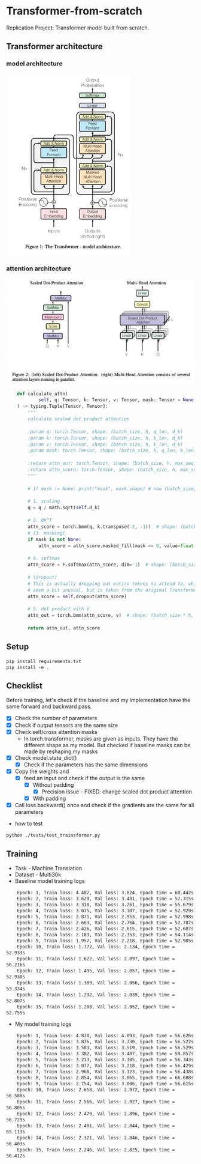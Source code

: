 # Transformer-from-scratch

Replication Project: Transformer model built from scratch.

## Transformer architecture
### model architecture
![image1](./assets/architecture.png)
### attention architecture
![image1](./assets/attention.png)
```python
    def calculate_attn(
            self, q: Tensor, k: Tensor, v: Tensor, mask: Tensor = None
    ) -> typing.Tuple[Tensor, Tensor]:
        """
        calculate scaled dot product attention

        :param q: torch.Tensor, shape: (batch_size, h, q_len, d_k)
        :param k: torch.Tensor, shape: (batch_size, h, k_len, d_k)
        :param v: torch.Tensor, shape: (batch_size, h, k_len, d_k)
        :param mask: torch.Tensor, shape: (batch_size, h, q_len, k_len)

        :return attn_out: torch.Tensor, shape: (batch_size, h, max_seq_len, d_k)
        :return attn_score: torch.Tensor, shape: (batch_size, h, max_seq_len, d_k)
        """

        # if mask != None: print("mask", mask.shape) # now (batch_size, seq_len)

        # 1. scaling
        q = q / math.sqrt(self.d_k)

        # 2. QK^T
        attn_score = torch.bmm(q, k.transpose(-2, -1))  # shape: (batch_size * h, q_len, k_len)
        # (3. masking)
        if mask is not None:
            attn_score = attn_score.masked_fill(mask == 0, value=float("-inf"))

        # 4. softmax
        attn_score = F.softmax(attn_score, dim=-1)  # shape: (batch_size * h, q_len, k_len)

        # (dropout)
        # This is actually dropping out entire tokens to attend to, which might
        # seem a bit unusual, but is taken from the original Transformer paper.
        attn_score = self.dropout(attn_score)

        # 5. dot product with V
        attn_out = torch.bmm(attn_score, v)  # shape: (batch_size * h, q_len, d_k)

        return attn_out, attn_score
```
## Setup
```angular2html
pip install requirements.txt
pip install -e .
```

## Checklist
Before training, let's check if the baseline and my implementation have the same forward and backward pass.
- [x] Check the number of parameters
- [x] Check if output tensors are the same size
- [x] Check self/cross attention masks
    * In torch.transformer, masks are given as inputs. They have the different shape as my model. But checked if baseline masks can be made by reshaping my masks
- [x] Check model.state_dict()
    - [x] Check if the parameters has the same dimensions
- [x] Copy the weights and
    - [x] feed an input and check if the output is the same
        - [x] Without padding
           - [x] Precision issue - FIXED: change scaled dot product attention
        - [x] With padding
- [x] Call loss.backward() once and check if the gradients are the same for all parameters

* how to test
```angular2html
python ./tests/test_trainsformer.py
```
## Training 
* Task - Machine Translation
* Dataset - Multi30k
* Baseline model training logs
```
    Epoch: 1, Train loss: 4.487, Val loss: 3.824, Epoch time = 60.442s
    Epoch: 2, Train loss: 3.629, Val loss: 3.481, Epoch time = 57.315s
    Epoch: 3, Train loss: 3.318, Val loss: 3.261, Epoch time = 55.679s
    Epoch: 4, Train loss: 3.075, Val loss: 3.107, Epoch time = 52.929s
    Epoch: 5, Train loss: 2.871, Val loss: 2.953, Epoch time = 52.998s
    Epoch: 6, Train loss: 2.663, Val loss: 2.764, Epoch time = 52.787s
    Epoch: 7, Train loss: 2.426, Val loss: 2.615, Epoch time = 52.687s
    Epoch: 8, Train loss: 2.183, Val loss: 2.353, Epoch time = 54.114s
    Epoch: 9, Train loss: 1.957, Val loss: 2.218, Epoch time = 52.905s
    Epoch: 10, Train loss: 1.772, Val loss: 2.134, Epoch time = 52.933s
    Epoch: 11, Train loss: 1.622, Val loss: 2.097, Epoch time = 56.216s
    Epoch: 12, Train loss: 1.495, Val loss: 2.057, Epoch time = 52.930s
    Epoch: 13, Train loss: 1.389, Val loss: 2.056, Epoch time = 53.334s
    Epoch: 14, Train loss: 1.292, Val loss: 2.039, Epoch time = 52.807s
    Epoch: 15, Train loss: 1.208, Val loss: 2.052, Epoch time = 52.755s
```

* My model training logs
```
    Epoch: 1, Train loss: 4.870, Val loss: 4.093, Epoch time = 56.626s
    Epoch: 2, Train loss: 3.876, Val loss: 3.730, Epoch time = 56.522s
    Epoch: 3, Train loss: 3.583, Val loss: 3.519, Epoch time = 56.529s
    Epoch: 4, Train loss: 3.382, Val loss: 3.407, Epoch time = 59.857s
    Epoch: 5, Train loss: 3.213, Val loss: 3.305, Epoch time = 56.343s
    Epoch: 6, Train loss: 3.077, Val loss: 3.218, Epoch time = 56.429s
    Epoch: 7, Train loss: 2.960, Val loss: 3.123, Epoch time = 56.438s
    Epoch: 8, Train loss: 2.854, Val loss: 3.065, Epoch time = 66.608s
    Epoch: 9, Train loss: 2.754, Val loss: 3.006, Epoch time = 56.615s
    Epoch: 10, Train loss: 2.658, Val loss: 2.972, Epoch time = 56.588s
    Epoch: 11, Train loss: 2.566, Val loss: 2.927, Epoch time = 56.805s
    Epoch: 12, Train loss: 2.479, Val loss: 2.896, Epoch time = 56.729s
    Epoch: 13, Train loss: 2.401, Val loss: 2.844, Epoch time = 65.113s
    Epoch: 14, Train loss: 2.321, Val loss: 2.846, Epoch time = 56.403s
    Epoch: 15, Train loss: 2.246, Val loss: 2.825, Epoch time = 56.412s
```